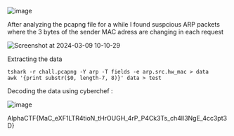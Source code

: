 ![image](https://github.com/NassimMansouri/writeups/assets/123596322/b8400c40-9f6d-4d0d-b868-7a4e0aed88ae)

After analyzing the pcapng file for a while I found suspcious ARP packets where the 3 bytes of the sender MAC adress are changing in each request

![Screenshot at 2024-03-09 10-10-29](https://github.com/NassimMansouri/writeups/assets/123596322/1ec5496a-f504-4cb1-bff5-073763bd87df)

Extracting the data 

```
tshark -r chall.pcapng -Y arp -T fields -e arp.src.hw_mac > data
awk '{print substr($0, length-7, 8)}' data > test
```

Decoding the data using cyberchef : 

![image](https://github.com/NassimMansouri/writeups/assets/123596322/91baebdc-4ba4-457e-9781-478cd7d8d340)

AlphaCTF{MaC_eXF1LTR4tioN_tHrOUGH_4rP_P4Ck3Ts_ch4ll3NgE_4cc3pt3D}
